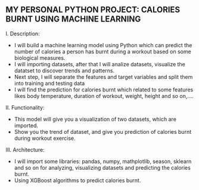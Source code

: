 ## MY PERSONAL PYTHON PROJECT: CALORIES BURNT USING MACHINE LEARNING ##

I. Description:
- I will build a machine learning model using Python which can predict the number of calories a person has burnt during a workout based on some biological measures.
- I will importing datasets, after that I will analize datasets, visualize the datatset to discover trends and patterns.
- Next step, I will separate the features and target variables and split them into training and testing data 
- I will find the prediction for calories burnt which related to some features likes body temperature, duration of workout, weight, height and so on,....

II. Functionality:
- This model will give you a visualization of two datasets, which are imported.
- Show you the trend of dataset, and give you prediction of calories burnt during workout exercise.

III. Architecture:
- I will import some libraries: pandas, numpy, mathplotlib, season, sklearn and so on for analyzing, visualizing datasets and predicting the calories burnt.
- Using XGBoost algorithms to predict calories burnt.